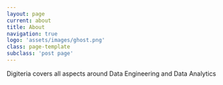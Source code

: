 ```yaml
---
layout: page
current: about
title: About
navigation: true
logo: 'assets/images/ghost.png'
class: page-template
subclass: 'post page'
---
```


Digiteria covers all aspects around Data Engineering and Data Analytics